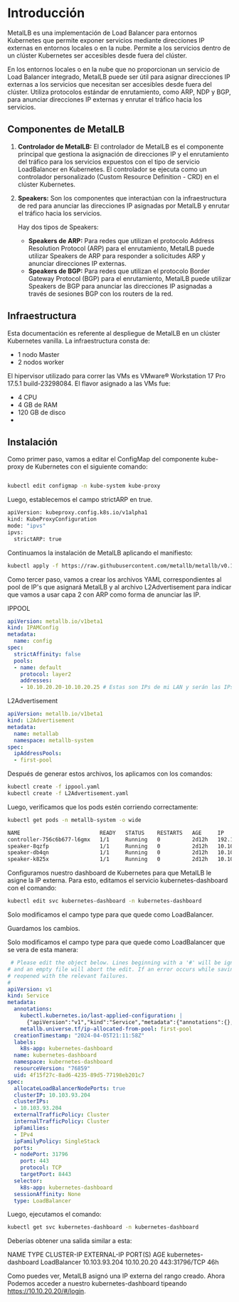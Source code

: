 # Introducción

MetalLB es una implementación de Load Balancer para entornos Kubernetes que permite exponer servicios mediante direcciones IP externas en entornos locales o en la nube. Permite a los servicios dentro de un clúster Kubernetes ser accesibles desde fuera del clúster.

En los entornos locales o en la nube que no proporcionan un servicio de Load Balancer integrado, MetalLB puede ser útil para asignar direcciones IP externas a los servicios que necesitan ser accesibles desde fuera del clúster. Utiliza protocolos estándar de enrutamiento, como ARP, NDP y BGP, para anunciar direcciones IP externas y enrutar el tráfico hacia los servicios.

## Componentes de MetalLB

1. **Controlador de MetalLB:** El controlador de MetalLB es el componente principal que gestiona la asignación de direcciones IP y el enrutamiento del tráfico para los servicios expuestos con el tipo de servicio LoadBalancer en Kubernetes. El controlador se ejecuta como un controlador personalizado (Custom Resource Definition - CRD) en el clúster Kubernetes.

2. **Speakers:** Son los componentes que interactúan con la infraestructura de red para anunciar las direcciones IP asignadas por MetalLB y enrutar el tráfico hacia los servicios.

    Hay dos tipos de Speakers:
    - **Speakers de ARP:** Para redes que utilizan el protocolo Address Resolution Protocol (ARP) para el enrutamiento, MetalLB puede utilizar Speakers de ARP para responder a solicitudes ARP y anunciar direcciones IP externas.
    - **Speakers de BGP:** Para redes que utilizan el protocolo Border Gateway Protocol (BGP) para el enrutamiento, MetalLB puede utilizar Speakers de BGP para anunciar las direcciones IP asignadas a través de sesiones BGP con los routers de la red.

## Infraestructura

Esta documentación es referente al despliegue de MetalLB en un clúster Kubernetes vanilla. La infraestructura consta de:

- 1 nodo Master
- 2 nodos worker

El hipervisor utilizado para correr las VMs es VMware® Workstation 17 Pro 17.5.1 build-23298084. El flavor asignado a las VMs fue:
  - 4 CPU
  - 4 GB de RAM
  - 120 GB de disco
  - 
## Instalación

Como primer paso, vamos a editar el ConfigMap del componente kube-proxy de Kubernetes con el siguiente comando:

```bash

kubectl edit configmap -n kube-system kube-proxy
```
Luego, establecemos el campo strictARP en true.

```bash
apiVersion: kubeproxy.config.k8s.io/v1alpha1
kind: KubeProxyConfiguration
mode: "ipvs"
ipvs:
  strictARP: true
```

Continuamos la instalación de MetalLB aplicando el manifiesto:

```bash
kubectl apply -f https://raw.githubusercontent.com/metallb/metallb/v0.14.4/manifests/metallb.yaml
```
Como tercer paso, vamos a crear los archivos YAML correspondientes al pool de IP's que asignará MetalLB y al archivo L2Advertisement para indicar que vamos a usar capa 2 con ARP como forma de anunciar las IP.

IPPOOL
```yaml
apiVersion: metallb.io/v1beta1
kind: IPAMConfig
metadata:
  name: config
spec:
  strictAffinity: false
  pools:
  - name: default
    protocol: layer2
    addresses:
    - 10.10.20.20-10.10.20.25 # Estas son IPs de mi LAN y serán las IPs externas
```
L2Advertisement
```yaml
apiVersion: metallb.io/v1beta1
kind: L2Advertisement
metadata:
  name: metallab 
  namespace: metallb-system
spec:
  ipAddressPools:
  - first-pool
```
Después de generar estos archivos, los aplicamos con los comandos:

```bash
kubectl create -f ippool.yaml
kubectl create -f L2Advertisement.yaml
```
Luego, verificamos que los pods estén corriendo correctamente:

```bash
kubectl get pods -n metallb-system -o wide

NAME                         READY   STATUS    RESTARTS   AGE     IP               NODE        NOMINATED NODE   READINESS GATES
controller-756c6b677-l6gmx   1/1     Running   0          2d12h   192.168.37.198   worker-02   <none>           <none>
speaker-8qzfp                1/1     Running   0          2d12h   10.10.20.7      worker-02   <none>           <none>
speaker-db4qn                1/1     Running   0          2d12h   10.10.20.5      master-01   <none>           <none>
speaker-k825x                1/1     Running   0          2d12h   10.10.20.15     worker-01   <none>           <none>
```
Configuramos nuestro dashboard de Kubernetes para que MetalLB le asigne la IP externa. Para esto, editamos el servicio kubernetes-dashboard con el comando:

```bash
kubectl edit svc kubernetes-dashboard -n kubernetes-dashboard
```
Solo modificamos el campo type para que quede como LoadBalancer.

Guardamos los cambios.

 Solo modificamos el campo type para que quede como LoadBalancer que se vera de esta manera:
```yaml
 # Please edit the object below. Lines beginning with a '#' will be ignored,
# and an empty file will abort the edit. If an error occurs while saving this file will be
# reopened with the relevant failures.
#
apiVersion: v1
kind: Service
metadata:
  annotations:
    kubectl.kubernetes.io/last-applied-configuration: |
      {"apiVersion":"v1","kind":"Service","metadata":{"annotations":{},"labels":{"k8s-app":"kubernetes-dashboard"},"name":"kubernetes-dashboard","namespace":"kubernetes-dashboard"},"spec":{"ports":[{"port":443,"targetPort":8443}],"selector":{"k8s-app":"kubernetes-dashboard"}}}
    metallb.universe.tf/ip-allocated-from-pool: first-pool
  creationTimestamp: "2024-04-05T21:11:58Z"
  labels:
    k8s-app: kubernetes-dashboard
  name: kubernetes-dashboard
  namespace: kubernetes-dashboard
  resourceVersion: "76859"
  uid: 4f15f27c-8ad6-4235-89d5-77198eb201c7
spec:
  allocateLoadBalancerNodePorts: true
  clusterIP: 10.103.93.204
  clusterIPs:
  - 10.103.93.204
  externalTrafficPolicy: Cluster
  internalTrafficPolicy: Cluster
  ipFamilies:
  - IPv4
  ipFamilyPolicy: SingleStack
  ports:
  - nodePort: 31796
    port: 443
    protocol: TCP
    targetPort: 8443
  selector:
    k8s-app: kubernetes-dashboard
  sessionAffinity: None
  type: LoadBalancer
```
Luego, ejecutamos el comando:
```bash
kubectl get svc kubernetes-dashboard -n kubernetes-dashboard
```
Deberías obtener una salida similar a esta:

NAME                   TYPE           CLUSTER-IP      EXTERNAL-IP    PORT(S)         AGE
kubernetes-dashboard   LoadBalancer   10.103.93.204   10.10.20.20   443:31796/TCP   46h

Como puedes ver, MetalLB asignó una IP externa del rango creado. Ahora Podemos acceder a nuestro kubernetes-dashboard tipeando https://10.10.20.20/#/login. 
















